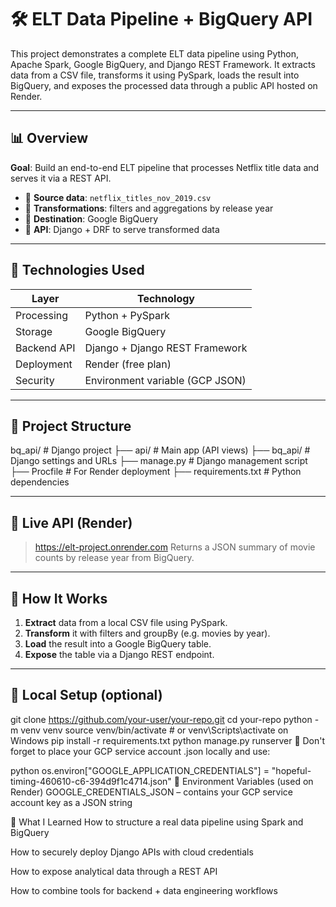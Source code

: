 # 🛠️ ELT Data Pipeline + BigQuery API

This project demonstrates a complete ELT data pipeline using Python, Apache Spark, Google BigQuery, and Django REST Framework. It extracts data from a CSV file, transforms it using PySpark, loads the result into BigQuery, and exposes the processed data through a public API hosted on Render.

---

## 📊 Overview

**Goal**: Build an end-to-end ELT pipeline that processes Netflix title data and serves it via a REST API.

- 🔹 **Source data**: `netflix_titles_nov_2019.csv`
- 🔹 **Transformations**: filters and aggregations by release year
- 🔹 **Destination**: Google BigQuery
- 🔹 **API**: Django + DRF to serve transformed data

---

## 🚀 Technologies Used

| Layer           | Technology                      |
|------------------|----------------------------------|
| Processing       | Python + PySpark                |
| Storage          | Google BigQuery                 |
| Backend API      | Django + Django REST Framework  |
| Deployment       | Render (free plan)              |
| Security         | Environment variable (GCP JSON) |

---

## 📁 Project Structure

bq_api/ # Django project
├── api/ # Main app (API views)
├── bq_api/ # Django settings and URLs
├── manage.py # Django management script
├── Procfile # For Render deployment
├── requirements.txt # Python dependencies


---

## 🔗 Live API (Render)

> https://elt-project.onrender.com
Returns a JSON summary of movie counts by release year from BigQuery.

---

## 📌 How It Works

1. **Extract** data from a local CSV file using PySpark.
2. **Transform** it with filters and groupBy (e.g. movies by year).
3. **Load** the result into a Google BigQuery table.
4. **Expose** the table via a Django REST endpoint.

---

## 🧪 Local Setup (optional)

git clone https://github.com/your-user/your-repo.git
cd your-repo
python -m venv venv
source venv/bin/activate  # or venv\Scripts\activate on Windows
pip install -r requirements.txt
python manage.py runserver
🛑 Don't forget to place your GCP service account .json locally and use:

python
os.environ["GOOGLE_APPLICATION_CREDENTIALS"] = "hopeful-timing-460610-c6-394d9f1c4714.json"
📌 Environment Variables (used on Render)
GOOGLE_CREDENTIALS_JSON – contains your GCP service account key as a JSON string

🧠 What I Learned
How to structure a real data pipeline using Spark and BigQuery

How to securely deploy Django APIs with cloud credentials

How to expose analytical data through a REST API

How to combine tools for backend + data engineering workflows

